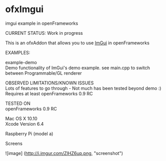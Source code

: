# ofxImgui
imgui example in openFrameworks

CURRENT STATUS: Work in progress   

This is an ofxAddon that allows you to use [ImGui](https://github.com/ocornut/imgui) in openFrameworks

EXAMPLES:   

example-demo  
Demo functionality of ImGui's demo example. see main.cpp to switch between Programmable/GL renderer

OBSERVED LIMITATIONS/KNOWN ISSUES   
Lots of features to go through - Not much has been tested beyond demo :)
Requires at least openFrameworks 0.9 RC

TESTED ON   
openFrameworks 0.9 RC 

Mac OS X 10.10   
Xcode Version 6.4   

Raspberry Pi (model a)   

Screens

![image]
(http://i.imgur.com/ZlHZ6up.png, "screenshot")
